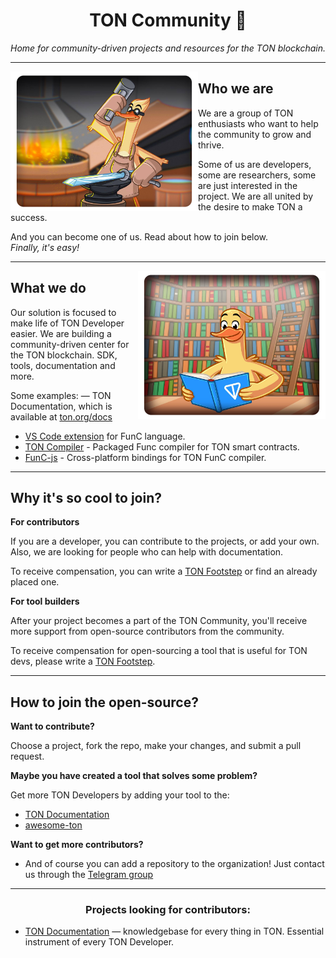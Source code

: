 <h1 align="center">TON Community 💎</h1>
<div align="center"><i>Home for community-driven projects and resources for the TON blockchain.</i></div>

---

<img align="left" width="300" src="imgs/what.png">

## Who we are

We are a group of TON enthusiasts who want to help the community to grow and thrive. 

Some of us are developers, some are researchers, some are just interested in the project. We are all united by the desire to make TON a success.

And you can become one of us. Read about how to join below.  
*Finally, it's easy!*

---

<img align="right" width="300" src="imgs/how.png">


## What we do

Our solution is focused to make life of TON Developer easier. We are building a community-driven center for the TON blockchain. SDK, tools, documentation and more.

Some examples:
— TON Documentation, which is available at [ton.org/docs](https://ton.org/docs)
- [VS Code extension](https://github.com/ton-community/vscode-func) for FunC language.
- [TON Compiler](https://github.com/ton-community/ton-compiler) - Packaged Func compiler for TON smart contracts.
- [FunC-js](https://github.com/ton-community/func-js) - Cross-platform bindings for TON FunC compiler.

---


## Why it's so cool to join?

__For contributors__

If you are a developer, you can contribute to the projects, or add your own. Also, we are looking for people who can help with documentation.

To receive compensation, you can write a [TON Footstep](https://github.com/ton-society/ton-footsteps) or find an already placed one.

__For tool builders__

After your project becomes a part of the TON Community, you'll receive more support from open-source contributors from the community.

To receive compensation for open-sourcing a tool that is useful for TON devs, please write a [TON Footstep](https://github.com/ton-society/ton-footsteps).

---

## How to join the open-source?

__Want to contribute?__

Choose a project, fork the repo, make your changes, and submit a pull request.

__Maybe you have created a tool that solves some problem?__

Get more TON Developers by adding your tool to the:
* [TON Documentation](https://github.com/ton-community/ton-docs)
* [awesome-ton](https://github.com/ton-community/awesome-ton)

__Want to get more contributors?__

* And of course you can add a repository to the organization! Just contact us through the [Telegram group](https://t.me/ton_dev_community)


---

<h3 align="center">Projects looking for contributors:</h3>

- [TON Documentation](https://github.com/ton-community/ton-docs) — knowledgebase for every thing in TON. Essential instrument of every TON Developer.